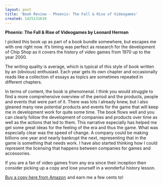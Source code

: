 ```yaml
---
layout: post
title: 'Book Review - Phoenix: The Fall & Rise of Videogames'
created: 1425131639
---
```



<strong>Phoenix: The Fall &amp; Rise of Videogames by Leonard Herman</strong>

I picked this book up as part of a book bundle somewhere, but escapes me with one right now. It&rsquo;s timing was perfect as research for the development of Chip Shop as it covers the history of video games from 1970 up to the year 2000.

The writing quality is average, which is typical of this style of book written by an (obvious) enthusiast. Each year gets its own chapter and occasionally reads like a collection of essays as topics are sometimes repeated in different chapters.

In terms of content, the book is phenomenal. I think you would struggle to find a more comprehensive overview of the period and the products, people and events that were part of it. There was lots I already knew, but I also gleaned many new potential products and events for the game that will keep me in development work for quite some time. The book flows well and you can clearly follow the development of companies and products over time as well as the actions that led to them. This narrative especially has helped me get some great ideas for the feeling of the era and thus the game. What was especially clear was the speed of change. A company could be making billions one year and nearly bankrupt the next, representing that in the game is something that needs work. I have also started thinking how I could represent the licensing that happens between companies for games and accessories.

If you are a fan of video games from any era since their inception then consider picking up a copy and lose yourself in a wonderful history lesson.

<a href="http://www.amazon.com/gp/product/0964384825/ref=as_li_tl?ie=UTF8&amp;camp=1789&amp;creative=9325&amp;creativeASIN=0964384825&amp;linkCode=as2&amp;tag=gregamamma-20&amp;linkId=LR4PZBSD5ERXULIE">Buy a copy here from Amazon</a><img alt="" border="0" height="1" src="http://ir-na.amazon-adsystem.com/e/ir?t=gregamamma-20&amp;l=as2&amp;o=1&amp;a=0964384825" style="border:none !important; margin:0px !important;" width="1" /> and earn me a few cents to!
